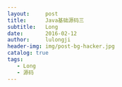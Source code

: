 ```yaml
---
layout:     post
title:      Java基础源码三
subtitle:   Long
date:       2016-02-12
author:     lulongji
header-img: img/post-bg-hacker.jpg
catalog: true
tags:
   - Long
   - 源码
---
```


# 